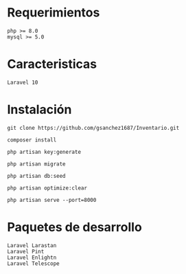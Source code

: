 # Requerimientos
```
php >= 8.0
mysql >= 5.0
```

# Caracteristicas
```
Laravel 10
```

# Instalación

```
git clone https://github.com/gsanchez1687/Inventario.git
```

```
composer install
```

```
php artisan key:generate
```

```
php artisan migrate
```

```
php artisan db:seed
```

```
php artisan optimize:clear
```

```
php artisan serve --port=8000
```

# Paquetes de desarrollo

```
Laravel Larastan
Laravel Pint
Laravel Enlightn
Laravel Telescope
```